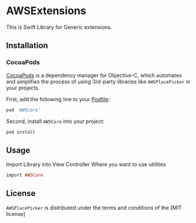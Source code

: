 # AWSExtensions
This is Swift Library for Generic extensions.

## Installation

### CocoaPods

[CocoaPods](http://cocoapods.org) is a dependency manager for Objective-C, which automates and simplifies the process of using 3rd-party libraries like `AWSPlacePicker` in your projects. 

First, add the following line to your [Podfile](http://guides.cocoapods.org/using/using-cocoapods.html):

```ruby
pod 'AWSCore'
```

Second, install `AWSCore` into your project:

```ruby
pod install
```

## Usage

Import Library into View Controller Where you want to use utilities

```ruby
import AWSCore
```

## License

`AWSPlacePicker` is distributed under the terms and conditions of the [MIT license]
